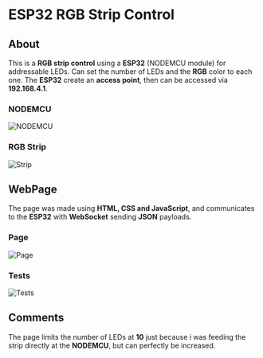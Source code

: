 # ESP32 RGB Strip Control

## About

This is a **RGB strip control** using a **ESP32** (NODEMCU module) for addressable LEDs. Can set the number of LEDs and the **RGB** color to each one. The **ESP32** create an **access point**, then can be accessed via **192.168.4.1**. 

### NODEMCU
![NODEMCU](https://github.com/JoaoLuizSevero/RGBControl_template/blob/main/RGBControl/assets/node.PNG)

### RGB Strip
![Strip](https://github.com/JoaoLuizSevero/RGBControl_template/blob/main/RGBControl/assets/strip.PNG)

## WebPage

The page was made using **HTML, CSS and JavaScript**, and communicates to the **ESP32** with **WebSocket** sending **JSON** payloads.

### Page
![Page](https://github.com/JoaoLuizSevero/RGBControl_template/blob/main/RGBControl/assets/page.PNG)

### Tests
![Tests](https://github.com/JoaoLuizSevero/RGBControl_template/blob/main/RGBControl/assets/pic.jpeg)

## Comments

The page limits the number of LEDs at **10** just because i was feeding the strip directly at the **NODEMCU**, but can perfectly be increased.  
